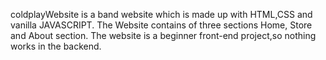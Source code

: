coldplayWebsite is a band website which is made up with HTML,CSS and vanilla JAVASCRIPT. The Website contains of three sections Home, Store and About section. The website is a beginner front-end project,so nothing works in the backend.   
